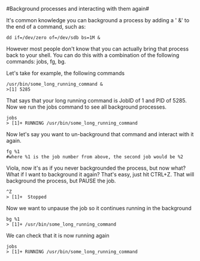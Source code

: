 #Background processes and interacting with them again#

It's common knowledge you can background a process by adding a ' &' to the end of a command, such as:
```
dd if=/dev/zero of=/dev/sdb bs=1M &
```

However most people don't know that you can actually bring that process back to your shell. You can do this with a combination of the following commands: jobs, fg, bg.

Let's take for example, the following commands
```
/usr/bin/some_long_running_command &
>[1] 5285
```
That says that your long running command is JobID of 1 and PID of 5285. Now we run the jobs command to see all background processes.
```
jobs
> [1]+ RUNNING /usr/bin/some_long_running_command
```

Now let's say you want to un-background that command and interact with it again.
```
fg %1
#where %1 is the job number from above, the second job would be %2
```

Viola, now it's as if you never backgrounded the process, but now what? What if I want to background it again? That's easy, just hit CTRL+Z. That will background the process, but PAUSE the job.
```
^Z
> [1]+  Stopped
```

Now we want to unpause the job so it continues running in the background
```
bg %1
> [1]+ /usr/bin/some_long_running_command
```

We can check that it is now running again
```
jobs
> [1]+ RUNNING /usr/bin/some_long_running_command
```